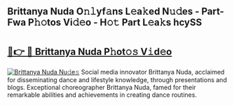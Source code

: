 ## Brittanya Nuda O𝚗𝚕yf𝚊ns L𝚎a𝚔ed N𝚞𝚍es - Part-Fwa P𝚑𝚘tos Vi𝚍𝚎o - H𝚘𝚝 Part L𝚎a𝚔s hcySS

# <h2><a href="http://kf989l.oniu.top/?m=Brittanya+Nuda">🔗👉 🔴 Brittanya Nuda P𝚑ot𝚘𝚜 V𝚒d𝚎o</a></h2>

[![Brittanya Nuda Nu𝚍e𝚜](https://i.imgur.com/0qMVB7G.gif)](http://kf989l.oniu.top/?m=Brittanya+Nuda)
Social media innovator Brittanya Nuda, acclaimed for disseminating dance and lifestyle knowledge, through presentations and blogs. Exceptional choreographer Brittanya Nuda, famed for their remarkable abilities and achievements in creating dance routines.  
